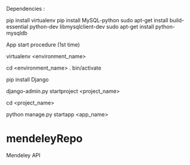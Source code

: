 
Dependencies : 

pip install virtualenv
pip install MySQL-python
sudo apt-get install build-essential python-dev libmysqlclient-dev 
sudo apt-get install python-mysqldb
	
App start procedure (1st time)

virtualenv <environment_name>

cd <environment_name>
. bin/activate

pip install Django

django-admin.py startproject <project_name>

cd <project_name>

python manage.py startapp <app_name>

# mendeleyRepo
Mendeley API
